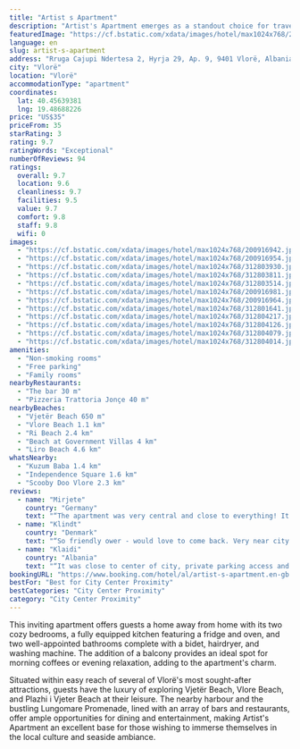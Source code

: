 ```yaml
---
title: "Artist s Apartment"
description: "Artist's Apartment emerges as a standout choice for travelers seeking the perfect blend of comfort and convenience in the heart of Vlorë."
featuredImage: "https://cf.bstatic.com/xdata/images/hotel/max1024x768/200916942.jpg?k=22f724b05bdf18fc3bcd1fb2898649bbbad711299f7838e41573108081e4f45b&o=&hp=1"
language: en
slug: artist-s-apartment
address: "Rruga Cajupi Ndertesa 2, Hyrja 29, Ap. 9, 9401 Vlorë, Albania"
city: "Vlorë"
location: "Vlorë"
accommodationType: "apartment"
coordinates:
  lat: 40.45639381
  lng: 19.48688226
price: "US$35"
priceFrom: 35
starRating: 3
rating: 9.7
ratingWords: "Exceptional"
numberOfReviews: 94
ratings:
  overall: 9.7
  location: 9.6
  cleanliness: 9.7
  facilities: 9.5
  value: 9.7
  comfort: 9.8
  staff: 9.8
  wifi: 0
images:
  - "https://cf.bstatic.com/xdata/images/hotel/max1024x768/200916942.jpg?k=22f724b05bdf18fc3bcd1fb2898649bbbad711299f7838e41573108081e4f45b&o=&hp=1"
  - "https://cf.bstatic.com/xdata/images/hotel/max1024x768/200916954.jpg?k=a009e45110bd41054ae7982f167efb6a422e79f9e0534e6ed150406165610847&o=&hp=1"
  - "https://cf.bstatic.com/xdata/images/hotel/max1024x768/312803930.jpg?k=21dbfe125c593cabf407b34e857ea404e537e3639f1d8142a6c011d98a7e3870&o=&hp=1"
  - "https://cf.bstatic.com/xdata/images/hotel/max1024x768/312803811.jpg?k=03760e6a414d625b397d4920850c58bffdc245d78751373797612ebd8eff2d05&o=&hp=1"
  - "https://cf.bstatic.com/xdata/images/hotel/max1024x768/312803514.jpg?k=30d58474c1d79562f82340320cb9f8530850e58a2f4162e4c40ecf14559eca12&o=&hp=1"
  - "https://cf.bstatic.com/xdata/images/hotel/max1024x768/200916981.jpg?k=29943a6cf7fda340676126508190ca90b0d3a937c603d7fca9d1f5946ed4347b&o=&hp=1"
  - "https://cf.bstatic.com/xdata/images/hotel/max1024x768/200916964.jpg?k=aa99e6c7fad9b288ff4e63628be487c7bfbb93e4b88aba12a9309b25de1d419f&o=&hp=1"
  - "https://cf.bstatic.com/xdata/images/hotel/max1024x768/312801641.jpg?k=76cc05b0225435ca0b99289352847fccc279aa3626dfff6fc04f2d82e4bda8ea&o=&hp=1"
  - "https://cf.bstatic.com/xdata/images/hotel/max1024x768/312804217.jpg?k=35bd668505c4cc89c9e9b7ccde20b67b1fe5088479c16406d8e758a52bb9388a&o=&hp=1"
  - "https://cf.bstatic.com/xdata/images/hotel/max1024x768/312804126.jpg?k=54f793a3f767aadc88b0ebbf5b9eb6eafe555d65b17330d4860376121797eb83&o=&hp=1"
  - "https://cf.bstatic.com/xdata/images/hotel/max1024x768/312804079.jpg?k=f2f2bacd390b13244b67e55118655cfe68d48bdc21a718386ea5cf9af4d51620&o=&hp=1"
  - "https://cf.bstatic.com/xdata/images/hotel/max1024x768/312804014.jpg?k=e7a03083631c415c40c0002e975170c9003ce9823164998ca9c52018505fd372&o=&hp=1"
amenities:
  - "Non-smoking rooms"
  - "Free parking"
  - "Family rooms"
nearbyRestaurants:
  - "The bar 30 m"
  - "Pizzeria Trattoria Jonçe 40 m"
nearbyBeaches:
  - "Vjetër Beach 650 m"
  - "Vlore Beach 1.1 km"
  - "Ri Beach 2.4 km"
  - "Beach at Government Villas 4 km"
  - "Liro Beach 4.6 km"
whatsNearby:
  - "Kuzum Baba 1.4 km"
  - "Independence Square 1.6 km"
  - "Scooby Doo Vlore 2.3 km"
reviews:
  - name: "Mirjete"
    country: "Germany"
    text: "“The apartment was very central and close to everything! It was very clean and Arben made sure to help with every question and recommendation! We had an amazing stay!”"
  - name: "Klindt"
    country: "Denmark"
    text: "“So friendly ower - would love to come back. Very near city center”"
  - name: "Klaidi"
    country: "Albania"
    text: "“It was close to center of city, private parking access and perfect for families.”"
bookingURL: "https://www.booking.com/hotel/al/artist-s-apartment.en-gb.html?aid=8035640"
bestFor: "Best for City Center Proximity"
bestCategories: "City Center Proximity"
category: "City Center Proximity"
---
```


This inviting apartment offers guests a home away from home with its two cozy bedrooms, a fully equipped kitchen featuring a fridge and oven, and two well-appointed bathrooms complete with a bidet, hairdryer, and washing machine. The addition of a balcony provides an ideal spot for morning coffees or evening relaxation, adding to the apartment's charm.

Situated within easy reach of several of Vlorë's most sought-after attractions, guests have the luxury of exploring Vjetër Beach, Vlore Beach, and Plazhi i Vjeter Beach at their leisure. The nearby harbour and the bustling Lungomare Promenade, lined with an array of bars and restaurants, offer ample opportunities for dining and entertainment, making Artist's Apartment an excellent base for those wishing to immerse themselves in the local culture and seaside ambiance.